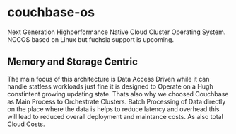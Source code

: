 # couchbase-os
Next Generation Highperformance Native Cloud Cluster Operating System. NCCOS based on Linux but fuchsia support is upcoming.

## Memory and Storage Centric
The main focus of this architecture is Data Access Driven while it can handle statless workloads just fine it is designed to Operate on a Hugh constintent growing updating state. Thats also why we choosed Couchbase as Main Process to Orchestrate Clusters. Batch Processing of Data directly on the place where the data is helps
to reduce latency and overhead this will lead to reduced overall deployment and maintance costs. As also total Cloud Costs.

